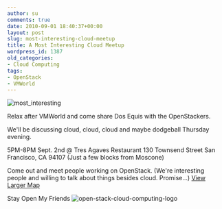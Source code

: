 ```yaml
---
author: su
comments: true
date: 2010-09-01 18:40:37+00:00
layout: post
slug: most-interesting-cloud-meetup
title: A Most Interesting Cloud Meetup
wordpress_id: 1387
old_categories:
- Cloud Computing
tags:
- OpenStack
- VMWorld
---
```


![most_interesting](http://cloudscaling.com/wp-content/uploads/2010/09/most_interesting.jpg)

Relax after VMWorld and come share Dos Equis with the OpenStackers.

We'll be discussing cloud, cloud, cloud and maybe dodgeball Thursday evening.

5PM-8PM Sept. 2nd
@ Tres Agaves Restaurant
130 Townsend Street
San Francisco, CA 94107
(Just a few blocks from Moscone)

Come out and meet people working on OpenStack. (We're interesting people and willing to talk about things besides cloud. Promise...)
[View Larger Map](http://maps.google.com/maps?f=d&source=embed&saddr=747+Howard+Street,+San+Francisco,+CA+94103-3118+(Moscone+Center)&daddr=130+Townsend+Street,+San+Francisco,+CA&hl=en&geocode=FeOKQAId4lS0-CFoS2zSNh8BvSmxZCp9h4CFgDE4t-jNRQDQdg%3BFcd7QAIdonO0-Ckn4lze13-PgDGYtSMo9kSdtw&mra=ltm&dirflg=w&sll=37.781061,-122.396965&sspn=0.01567,0.023603&ie=UTF8&ll=37.78156,-122.395375&spn=0.00542,0.00835)

Stay Open My Friends
![open-stack-cloud-computing-logo](http://cloudscaling.com/wp-content/uploads/2010/08/open-stack-cloud-computing-logo.png)
